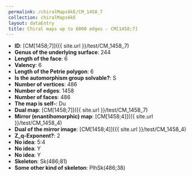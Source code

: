 ```yaml
--- 
 permalink: /chiralMaps6kE/CM_1458_7 
 collection: chiralMaps6kE
 layout: dataEntry
 title: Chiral maps up to 6000 edges - CM[1458;7]
---
```


- **ID**: [CM[1458;7]]({{ site.url }}/test/CM_1458_7)
- **Genus of the underlying surface**: 244
- **Length of the face**: 6
- **Valency**: 6
- **Length of the Petrie polygon**: 6
- **Is the automorphism group solvable?**: S
- **Number of vertices**: 486
- **Number of edges**: 1458
- **Number of faces**: 486
- **The map is self-**: Du
- **Dual map**: [CM[1458;7]]({{ site.url }}/test/CM_1458_7)
- **Mirror (enantihomorphic) map**: [CM[1458;4]]({{ site.url }}/test/CM_1458_4)
- **Dual of the mirror image**: [CM[1458;4]]({{ site.url }}/test/CM_1458_4)
- **Z_q-Exponent?**: 2
- **No idea**:  5:4
- **No idea**: Y
- **No idea**: Y
- **Skeleton**: Sk(486;81)
- **Some other kind of skeleton**: PlhSk(486;38)
